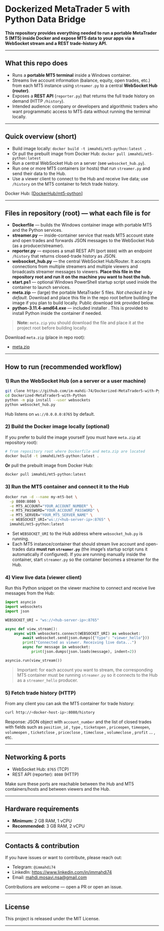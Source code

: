 # Dockerized MetaTrader 5 with Python Data Bridge

**This repository provides everything needed to run a portable MetaTrader 5 (MT5) inside Docker and expose MT5 data to your apps via a WebSocket stream and a REST trade-history API.**

---

## What this repo does

* Runs a **portable MT5 terminal** inside a Windows container.
* Streams live account information (balance, equity, open trades, etc.) from each MT5 instance using `streamer.py` to a central **WebSocket Hub (router)**.
* Exposes a **REST API** (`reporter.py`) that returns the full trade history on demand (HTTP `/history`).
* Intended audience: company or developers and algorithmic traders who want programmatic access to MT5 data without running the terminal locally.

---

## Quick overview (short)

* Build image locally: `docker build -t immahdi/mt5-python:latest .`
* Or pull the prebuilt image from Docker Hub: `docker pull immahdi/mt5-python:latest`
* Run a central WebSocket Hub on a server (see `websocket_hub.py`).
* Run one or more MT5 containers (or hosts) that run `streamer.py` and send their data to the Hub.
* Use a viewer client to connect to the Hub and receive live data; use `/history` on the MT5 container to fetch trade history.

Docker Hub: [[DockerHub/mt5-python](https://hub.docker.com/r/immahdi/mt5-python)]

---

## Files in repository (root) — what each file is for

* **Dockerfile** — builds the Windows container image with portable MT5 and the Python services.
* **streamer.py** — inside-container service that reads MT5 account state and open trades and forwards JSON messages to the WebSocket Hub (as a producer/streamer).
* **reporter.py** — exposes a small REST API (port `8080`) with an endpoint `/history` that returns closed-trade history as JSON.
* **websocket\_hub.py** — the central WebSocket Hub/Router. It accepts connections from multiple streamers and multiple viewers and broadcasts streamer messages to viewers. **Place this file in the repository root and run it on the machine you want to host the hub.**
* **start.ps1** — optional Windows PowerShell startup script used inside the container to launch services.
* **meta.zip** — (large) the portable MetaTrader 5 files. *Not checked in by default.* Download and place this file in the repo root before building the image if you plan to build locally. Public download link provided below.
* **python-3.11.4-amd64.exe** — included installer . This is provided to install Python inside the container if needed.

> **Note:** `meta.zip` you should download the file and place it at the project root before building locally.

Download `meta.zip` (place in repo root):

- [meta.zip](https://drive.google.com/uc?export=download&id=1Uiwa4GjQMksct8ZGqIvhg_WdIGuvaiJu)

---

## How to run (recommended workflow)

### 1) Run the WebSocket Hub (on a server or a user machine)

```bash
git clone https://github.com/im-mahdi-74/Dockerized-MetaTrader5-with-Python.git
cd Dockerized-MetaTrader5-with-Python
python -m pip install --user websockets
python websocket_hub.py
```

Hub listens on `ws://0.0.0.0:8765` by default.

### 2) Build the Docker image locally (optional)

If you prefer to build the image yourself (you must have `meta.zip` at repository root):

```bash
# from repository root where Dockerfile and meta.zip are located
docker build -t immahdi/mt5-python:latest .
```

**Or** pull the prebuilt image from Docker Hub:

```bash
docker pull immahdi/mt5-python:latest
```

### 3) Run the MT5 container and connect it to the Hub

```bash
docker run -d --name my-mt5-bot \
  -p 8080:8080 \
  -e MT5_ACCOUNT="YOUR_ACCOUNT_NUMBER" \
  -e MT5_PASSWORD="YOUR_ACCOUNT_PASSWORD" \
  -e MT5_SERVER="YOUR_MT5_SERVER_NAME" \
  -e WEBSOCKET_URI="ws://<hub-server-ip>:8765" \
  immahdi/mt5-python:latest
```

* Set `WEBSOCKET_URI` to the Hub address where `websocket_hub.py` is running.
* Each MT5 instance/container that should stream live account and open-trades data **must run `streamer.py`** (the image’s startup script runs it automatically if configured). If you are running manually inside the container, start `streamer.py` so the container becomes a streamer for the Hub.

### 4) View live data (viewer client)

Run this Python snippet on the viewer machine to connect and receive live messages from the Hub:

```python
import asyncio
import websockets
import json

WEBSOCKET_URI = "ws://<hub-server-ip>:8765"

async def view_stream():
    async with websockets.connect(WEBSOCKET_URI) as websocket:
        await websocket.send(json.dumps({"type": "viewer_hello"}))
        print("Connected as viewer. Receiving live data...")
        async for message in websocket:
            print(json.dumps(json.loads(message), indent=2))

asyncio.run(view_stream())
```

> Important: for each account you want to stream, the corresponding MT5 container must be running `streamer.py` so it connects to the Hub as a `streamer_hello` producer.

### 5) Fetch trade history (HTTP)

From any client you can ask the MT5 container for trade history:

```bash
curl http://<docker-host-ip>:8080/history
```

Response: JSON object with `account_number` and the list of closed trades with fields such as `position_id` , `type` , `ticketopen` , `priceopen`, `timeopen`, `volumeopen` , `ticketclose` , `priceclose` , `timeclose` , `volumeclose` , `profit` ... , etc.

---

## Networking & ports

* WebSocket Hub: `8765` (TCP)
* REST API (reporter): `8080` (HTTP)

Make sure these ports are reachable between the Hub and MT5 containers/hosts and between viewers and the Hub.

---

## Hardware requirements

* **Minimum:** 2 GB RAM, 1 vCPU
* **Recommended:** 3 GB RAM, 2 vCPU

---

## Contacts & contribution

If you have issues or want to contribute, please reach out:

* Telegram: `@immahdi74`
* LinkedIn: https://www.linkedin.com/in/immahdi74
* Email: mahdi.mosavi.nsa@gmail.com

Contributions are welcome — open a PR or open an issue.

---

## License

This project is released under the MIT License.

---

